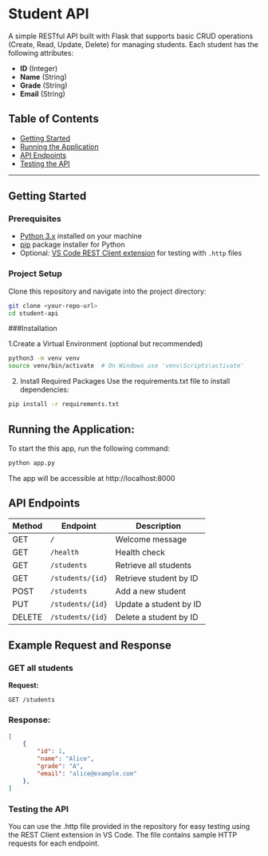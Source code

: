 # Student API

A simple RESTful API built with Flask that supports basic CRUD operations (Create, Read, Update, Delete) for managing students. Each student has the following attributes:
- **ID** (Integer)
- **Name** (String)
- **Grade** (String)
- **Email** (String)

## Table of Contents
- [Getting Started](#getting-started)
- [Running the Application](#running-the-application)
- [API Endpoints](#api-endpoints)
- [Testing the API](#testing-the-api)

---

## Getting Started

### Prerequisites
- [Python 3.x](https://www.python.org/downloads/) installed on your machine
- [pip](https://pip.pypa.io/en/stable/installation/) package installer for Python
- Optional: [VS Code REST Client extension](https://marketplace.visualstudio.com/items?itemName=humao.rest-client) for testing with `.http` files

### Project Setup
Clone this repository and navigate into the project directory:
```bash
git clone <your-repo-url>
cd student-api
```

###Installation

1.Create a Virtual Environment (optional but recommended)

```bash
python3 -m venv venv
source venv/bin/activate  # On Windows use 'venv\Scripts\activate'
```

2. Install Required Packages Use the requirements.txt file to install dependencies:

```bash
pip install -r requirements.txt
```

## Running the Application:
To start the this app, run the following command:

```bash
python app.py
```
The app will be accessible at http://localhost:8000

## API Endpoints

| Method | Endpoint           | Description                |
|--------|---------------------|----------------------------|
| GET    | `/`                | Welcome message            |
| GET    | `/health`          | Health check               |
| GET    | `/students`        | Retrieve all students      |
| GET    | `/students/{id}`   | Retrieve student by ID     |
| POST   | `/students`        | Add a new student          |
| PUT    | `/students/{id}`   | Update a student by ID     |
| DELETE | `/students/{id}`   | Delete a student by ID     |

## Example Request and Response

### GET all students

**Request:**
```http
GET /students
```

### Response:

```json
[
    {
        "id": 1,
        "name": "Alice",
        "grade": "A",
        "email": "alice@example.com"
    },
]
```
### Testing the API
You can use the .http file provided in the repository for easy testing using the REST Client extension in VS Code. The file contains sample HTTP requests for each endpoint.

